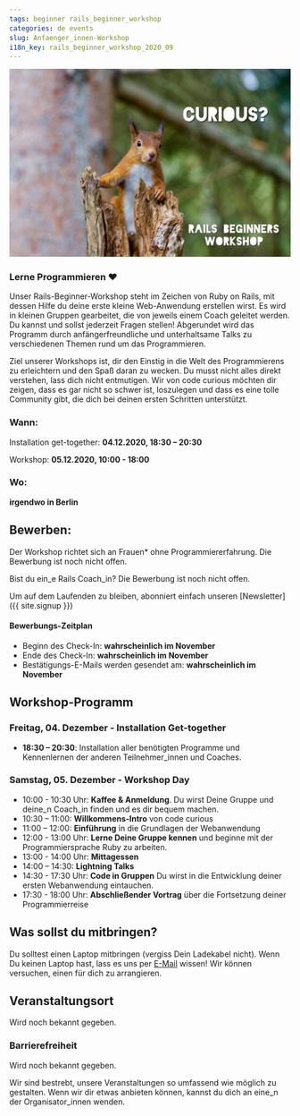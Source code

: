 ```yaml
---
tags: beginner rails_beginner_workshop
categories: de events
slug: Anfaenger_innen-Workshop
i18n_key: rails_beginner_workshop_2020_09
---
```


![Foto von einem sehr süßen roten Eichhörnchen, das frech aus einem Baumstumpf herausguckt.](/assets/images/squirrel-curious.jpg)

### Lerne Programmieren ♥️
Unser Rails-Beginner-Workshop steht im Zeichen von Ruby on Rails, mit dessen Hilfe du deine erste kleine Web-Anwendung erstellen wirst. Es wird in kleinen Gruppen gearbeitet, die von jeweils einem Coach geleitet werden. Du kannst und sollst jederzeit Fragen stellen! Abgerundet wird das Programm durch anfängerfreundliche und unterhaltsame Talks zu verschiedenen Themen rund um das Programmieren.

Ziel unserer Workshops ist, dir den Einstig in die Welt des Programmierens zu erleichtern und den Spaß daran zu wecken. Du musst nicht alles direkt verstehen, lass dich nicht entmutigen. Wir von code curious möchten dir zeigen, dass es gar nicht so schwer ist, loszulegen und dass es eine tolle Community gibt, die dich bei deinen ersten Schritten unterstützt.

### Wann:
Installation get-together: **04.12.2020, 18:30 – 20:30**

Workshop: **05.12.2020, 10:00 - 18:00**
### Wo:
**irgendwo in Berlin**

## Bewerben:
Der Workshop richtet sich an Frauen* ohne Programmiererfahrung. Die Bewerbung ist noch nicht offen.

Bist du ein_e Rails Coach_in? Die Bewerbung ist noch nicht offen.

Um auf dem Laufenden zu bleiben, abonniert einfach unseren [Newsletter]({{ site.signup }})

#### Bewerbungs-Zeitplan
- Beginn des Check-In: **wahrscheinlich im November**
- Ende des Check-In: **wahrscheinlich im November**
- Bestätigungs-E-Mails werden gesendet am: **wahrscheinlich im November**

## Workshop-Programm

### Freitag, 04. Dezember - Installation Get-together
- **18:30 – 20:30**: Installation aller benötigten Programme und Kennenlernen der anderen Teilnehmer_innen und Coaches.

### Samstag, 05. Dezember - Workshop Day
- 10:00 - 10:30 Uhr: **Kaffee & Anmeldung**. Du wirst Deine Gruppe und deine_n Coach_in finden und es dir bequem machen.
- 10:30 – 11:00: **Willkommens-Intro** von code curious
- 11:00 – 12:00: **Einführung** in die Grundlagen der Webanwendung
- 12:00 - 13:00 Uhr: **Lerne Deine Gruppe kennen** und beginne mit der Programmiersprache Ruby zu arbeiten.
- 13:00 - 14:00 Uhr: **Mittagessen**
- 14:00 – 14:30: **Lightning Talks**
- 14:30 - 17:30 Uhr: **Code in Gruppen** Du wirst in die Entwicklung deiner ersten Webanwendung eintauchen.
- 17:30 - 18:00 Uhr: **Abschließender Vortrag** über die Fortsetzung deiner Programmierreise


## Was sollst du mitbringen?
Du solltest einen Laptop mitbringen (vergiss Dein Ladekabel nicht). Wenn Du keinen Laptop hast, lass es uns per [E-Mail](mailto:contact@codecurious.org) wissen! Wir können versuchen, einen für dich zu arrangieren.


## Veranstaltungsort

Wird noch bekannt gegeben.

### Barrierefreiheit

Wird noch bekannt gegeben.

Wir sind bestrebt, unsere Veranstaltungen so umfassend wie möglich zu gestalten. Wenn wir dir etwas anbieten können, kannst du dich an eine_n der Organisator_innen wenden.
